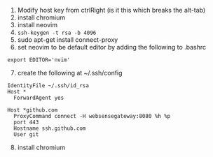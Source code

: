 1. Modify host key from ctrlRight (is it this which breaks the alt-tab)
2. install chromium
3. install neovim
4. `ssh-keygen -t rsa -b 4096`
5. sudo apt-get install connect-proxy
6. set neovim to be default editor by adding the following to .bashrc
```
export EDITOR='nvim'
```
7. create the following at ~/.ssh/config
```
IdentityFile ~/.ssh/id_rsa
Host *
  ForwardAgent yes

Host *github.com
  ProxyCommand connect -H websensegateway:8080 %h %p
  port 443
  Hostname ssh.github.com
  User git
```
8. install chromium

